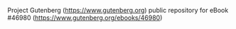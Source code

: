 Project Gutenberg (https://www.gutenberg.org) public repository for eBook #46980 (https://www.gutenberg.org/ebooks/46980)
